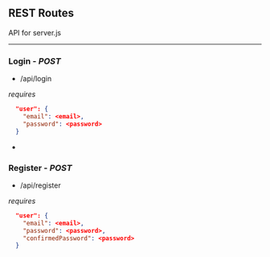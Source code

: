## REST Routes
API for server.js

---

### Login - *POST*
* /api/login

_requires_
```json
  "user": {
    "email": <email>,
    "password": <password>
  }
```
-

### Register - *POST*
* /api/register

_requires_
```json
  "user": {
    "email": <email>,
    "password": <password>,
    "confirmedPassword": <password>
  }
```
